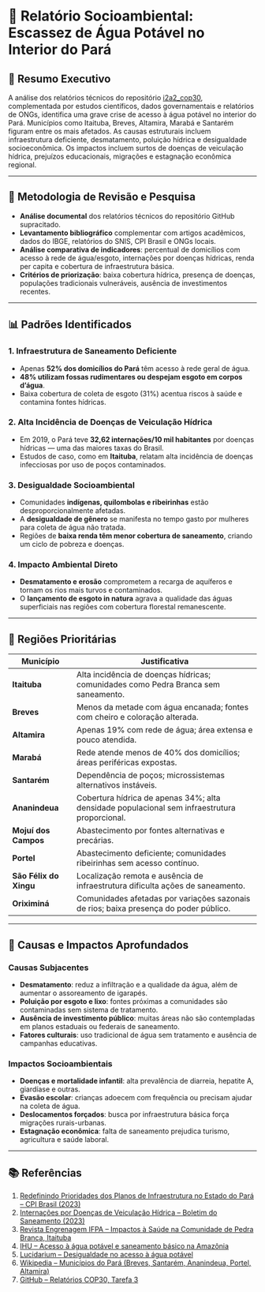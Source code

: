 # 📝 Relatório Socioambiental: Escassez de Água Potável no Interior do Pará

## 📌 Resumo Executivo

A análise dos relatórios técnicos do repositório [i2a2\_cop30](https://github.com/taiaraujo/i2a2_cop30/tree/main/tarefa_3/relatorios_prompt_1_analise_dados), complementada por estudos científicos, dados governamentais e relatórios de ONGs, identifica uma grave crise de acesso à água potável no interior do Pará. Municípios como Itaituba, Breves, Altamira, Marabá e Santarém figuram entre os mais afetados. As causas estruturais incluem infraestrutura deficiente, desmatamento, poluição hídrica e desigualdade socioeconômica. Os impactos incluem surtos de doenças de veiculação hídrica, prejuízos educacionais, migrações e estagnação econômica regional.

---

## 🧪 Metodologia de Revisão e Pesquisa

* **Análise documental** dos relatórios técnicos do repositório GitHub supracitado.
* **Levantamento bibliográfico** complementar com artigos acadêmicos, dados do IBGE, relatórios do SNIS, CPI Brasil e ONGs locais.
* **Análise comparativa de indicadores**: percentual de domicílios com acesso à rede de água/esgoto, internações por doenças hídricas, renda per capita e cobertura de infraestrutura básica.
* **Critérios de priorização**: baixa cobertura hídrica, presença de doenças, populações tradicionais vulneráveis, ausência de investimentos recentes.

---

## 📊 Padrões Identificados

### 1. Infraestrutura de Saneamento Deficiente

* Apenas **52% dos domicílios do Pará** têm acesso à rede geral de água.
* **48% utilizam fossas rudimentares ou despejam esgoto em corpos d’água**.
* Baixa cobertura de coleta de esgoto (31%) acentua riscos à saúde e contamina fontes hídricas.

### 2. Alta Incidência de Doenças de Veiculação Hídrica

* Em 2019, o Pará teve **32,62 internações/10 mil habitantes** por doenças hídricas — uma das maiores taxas do Brasil.
* Estudos de caso, como em **Itaituba**, relatam alta incidência de doenças infecciosas por uso de poços contaminados.

### 3. Desigualdade Socioambiental

* Comunidades **indígenas, quilombolas e ribeirinhas** estão desproporcionalmente afetadas.
* A **desigualdade de gênero** se manifesta no tempo gasto por mulheres para coleta de água não tratada.
* Regiões de **baixa renda têm menor cobertura de saneamento**, criando um ciclo de pobreza e doenças.

### 4. Impacto Ambiental Direto

* **Desmatamento e erosão** comprometem a recarga de aquíferos e tornam os rios mais turvos e contaminados.
* O **lançamento de esgoto in natura** agrava a qualidade das águas superficiais nas regiões com cobertura florestal remanescente.

---

## 📍 Regiões Prioritárias

| Município              | Justificativa                                                                                 |
| ---------------------- | --------------------------------------------------------------------------------------------- |
| **Itaituba**           | Alta incidência de doenças hídricas; comunidades como Pedra Branca sem saneamento.            |
| **Breves**             | Menos da metade com água encanada; fontes com cheiro e coloração alterada.                    |
| **Altamira**           | Apenas 19% com rede de água; área extensa e pouco atendida.                                   |
| **Marabá**             | Rede atende menos de 40% dos domicílios; áreas periféricas expostas.                          |
| **Santarém**           | Dependência de poços; microssistemas alternativos instáveis.                                  |
| **Ananindeua**         | Cobertura hídrica de apenas 34%; alta densidade populacional sem infraestrutura proporcional. |
| **Mojuí dos Campos**   | Abastecimento por fontes alternativas e precárias.                                            |
| **Portel**             | Abastecimento deficiente; comunidades ribeirinhas sem acesso contínuo.                        |
| **São Félix do Xingu** | Localização remota e ausência de infraestrutura dificulta ações de saneamento.                |
| **Oriximiná**          | Comunidades afetadas por variações sazonais de rios; baixa presença do poder público.         |

---

## 🌿 Causas e Impactos Aprofundados

### Causas Subjacentes

* **Desmatamento**: reduz a infiltração e a qualidade da água, além de aumentar o assoreamento de igarapés.
* **Poluição por esgoto e lixo**: fontes próximas a comunidades são contaminadas sem sistema de tratamento.
* **Ausência de investimento público**: muitas áreas não são contempladas em planos estaduais ou federais de saneamento.
* **Fatores culturais**: uso tradicional de água sem tratamento e ausência de campanhas educativas.

### Impactos Socioambientais

* **Doenças e mortalidade infantil**: alta prevalência de diarreia, hepatite A, giardíase e outras.
* **Evasão escolar**: crianças adoecem com frequência ou precisam ajudar na coleta de água.
* **Deslocamentos forçados**: busca por infraestrutura básica força migrações rurais-urbanas.
* **Estagnação econômica**: falta de saneamento prejudica turismo, agricultura e saúde laboral.

---

## 📚 Referências

1. [Redefinindo Prioridades dos Planos de Infraestrutura no Estado do Pará – CPI Brasil (2023)](https://www.climatepolicyinitiative.org/pt-br/publication/redefinindo-prioridades-dos-planos-de-infraestrutura-no-estado-do-para/)
2. [Internações por Doenças de Veiculação Hídrica – Boletim do Saneamento (2023)](https://boletimdosaneamento.com.br/internacoes-por-doencas-de-veiculacao-hidrica/)
3. [Revista Engrenagem IFPA – Impactos à Saúde na Comunidade de Pedra Branca, Itaituba](https://revistaengrenagem.ifpa.edu.br/ultimas-noticias/363-impactos-a-saude-doencas-de-veiculacao-hidrica-na-comunidade-de-pedra-branca-itaituba-para)
4. [IHU – Acesso à água potável e saneamento básico na Amazônia](https://www.ihu.unisinos.br/categorias/593530-artigo-analisa-dificuldades-de-acesso-a-agua-potavel-e-saneamento-basico-na-amazonia)
5. [Lucidarium – Desigualdade no acesso à água potável](https://lucidarium.com.br/desigualdade-acesso-agua-potavel/)
6. [Wikipedia – Municípios do Pará (Breves, Santarém, Ananindeua, Portel, Altamira)](https://pt.wikipedia.org/)
7. [GitHub – Relatórios COP30, Tarefa 3](https://github.com/taiaraujo/i2a2_cop30/tree/main/tarefa_3/relatorios_prompt_1_analise_dados)
